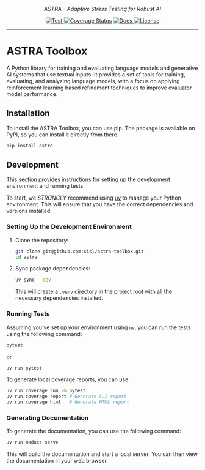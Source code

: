 <!-- <p align="center">
  <a href="https://github.com/duncaneddy/brahe/"><img src="https://raw.githubusercontent.com/duncaneddy/brahe/main/docs/pages/assets/logo-gold.png" alt="Brahe"></a>
</p> -->
<p align="center">
    <em>ASTRA - Adaptive Stress Testing for Robust AI</em>
</p>
<p align="center">
<a href="https://github.com/sisl/astra-toolbox/actions/workflows/ci.yml" target="_blank">
    <img src="https://github.com/sisl/astra-toolbox/actions/workflows/ci.yml/badge.svg" alt="Test">
</a>
<a href='https://coveralls.io/github/sisl/astra-toolbox?branch=main'><img src='https://coveralls.io/repos/github/sisl/astra-toolbox/badge.svg?branch=main' alt='Coverage Status' /></a>
<a href="https://sisl.github.io/astra-toolbox/index.html" target="_blank">
    <img src="https://img.shields.io/badge/docs-latest-blue.svg" alt="Docs">
</a>
<a href="https://github.com/sisl/astra-toolbox/blob/main/LICENSE" target="_blank">
    <img src="https://img.shields.io/badge/License-MIT-green.svg", alt="License">
</a>
</p>

----

# ASTRA Toolbox

A Python library for training and evaluating language models and generative AI systems that
use textual inputs. It provides a set of tools for training, evaluating, and analyzing
language models, with a focus on applying reinforcement learning based refinement techniques
to improve evaluator model performance.

## Installation

To install the ASTRA Toolbox, you can use pip. The package is available on PyPI, so you can install it directly from there.

```bash
pip install astra
```

## Development

This section provides instructions for setting up the development environment and running tests.

To start, we _STRONGLY_ recommend using [uv](https://docs.astral.sh/uv/) to manage your Python environment. This will ensure that you have the correct dependencies and versions installed.

### Setting Up the Development Environment

1. Clone the repository:

   ```bash
   git clone git@github.com:sisl/astra-toolbox.git
   cd astra
   ```

1. Sync package dependencies:

   ```bash
   uv sync --dev
   ```

   This will create a `.venv` directory in the project root with all the necessary dependencies installed.


### Running Tests

Assuming you've set up your environment using `uv`, you can run the tests using the following command:

```bash
pytest
```

or 

```bash
uv run pytest
```

To generate local coverage reports, you can use:

```bash
uv run coverage run -m pytest
uv run coverage report # Generate CLI report
uv run coverage html   # Generate HTML report
```

### Generating Documentation

To generate the documentation, you can use the following command:

```bash
uv run mkdocs serve
```

This will build the documentation and start a local server. You can then view the documentation in your web browser.